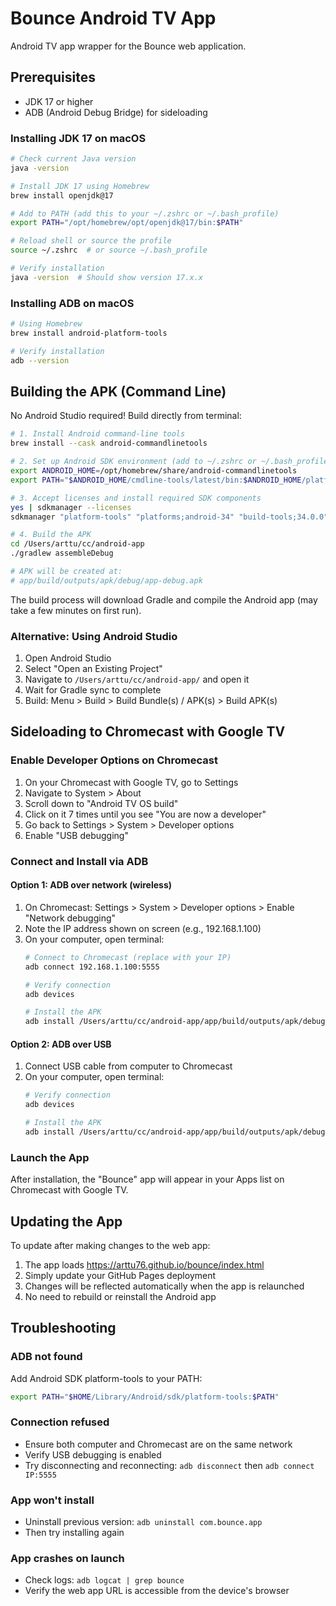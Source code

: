 # Bounce Android TV App

Android TV app wrapper for the Bounce web application.

## Prerequisites

- JDK 17 or higher
- ADB (Android Debug Bridge) for sideloading

### Installing JDK 17 on macOS

```bash
# Check current Java version
java -version

# Install JDK 17 using Homebrew
brew install openjdk@17

# Add to PATH (add this to your ~/.zshrc or ~/.bash_profile)
export PATH="/opt/homebrew/opt/openjdk@17/bin:$PATH"

# Reload shell or source the profile
source ~/.zshrc  # or source ~/.bash_profile

# Verify installation
java -version  # Should show version 17.x.x
```

### Installing ADB on macOS

```bash
# Using Homebrew
brew install android-platform-tools

# Verify installation
adb --version
```

## Building the APK (Command Line)

No Android Studio required! Build directly from terminal:

```bash
# 1. Install Android command-line tools
brew install --cask android-commandlinetools

# 2. Set up Android SDK environment (add to ~/.zshrc or ~/.bash_profile)
export ANDROID_HOME=/opt/homebrew/share/android-commandlinetools
export PATH="$ANDROID_HOME/cmdline-tools/latest/bin:$ANDROID_HOME/platform-tools:$PATH"

# 3. Accept licenses and install required SDK components
yes | sdkmanager --licenses
sdkmanager "platform-tools" "platforms;android-34" "build-tools;34.0.0"

# 4. Build the APK
cd /Users/arttu/cc/android-app
./gradlew assembleDebug

# APK will be created at:
# app/build/outputs/apk/debug/app-debug.apk
```

The build process will download Gradle and compile the Android app (may take a few minutes on first run).

### Alternative: Using Android Studio

1. Open Android Studio
2. Select "Open an Existing Project"
3. Navigate to `/Users/arttu/cc/android-app/` and open it
4. Wait for Gradle sync to complete
5. Build: Menu > Build > Build Bundle(s) / APK(s) > Build APK(s)

## Sideloading to Chromecast with Google TV

### Enable Developer Options on Chromecast

1. On your Chromecast with Google TV, go to Settings
2. Navigate to System > About
3. Scroll down to "Android TV OS build"
4. Click on it 7 times until you see "You are now a developer"
5. Go back to Settings > System > Developer options
6. Enable "USB debugging"

### Connect and Install via ADB

#### Option 1: ADB over network (wireless)

1. On Chromecast: Settings > System > Developer options > Enable "Network debugging"
2. Note the IP address shown on screen (e.g., 192.168.1.100)
3. On your computer, open terminal:
   ```bash
   # Connect to Chromecast (replace with your IP)
   adb connect 192.168.1.100:5555

   # Verify connection
   adb devices

   # Install the APK
   adb install /Users/arttu/cc/android-app/app/build/outputs/apk/debug/app-debug.apk
   ```

#### Option 2: ADB over USB

1. Connect USB cable from computer to Chromecast
2. On your computer, open terminal:
   ```bash
   # Verify connection
   adb devices

   # Install the APK
   adb install /Users/arttu/cc/android-app/app/build/outputs/apk/debug/app-debug.apk
   ```

### Launch the App

After installation, the "Bounce" app will appear in your Apps list on Chromecast with Google TV.

## Updating the App

To update after making changes to the web app:

1. The app loads https://arttu76.github.io/bounce/index.html
2. Simply update your GitHub Pages deployment
3. Changes will be reflected automatically when the app is relaunched
4. No need to rebuild or reinstall the Android app

## Troubleshooting

### ADB not found
Add Android SDK platform-tools to your PATH:
```bash
export PATH="$HOME/Library/Android/sdk/platform-tools:$PATH"
```

### Connection refused
- Ensure both computer and Chromecast are on the same network
- Verify USB debugging is enabled
- Try disconnecting and reconnecting: `adb disconnect` then `adb connect IP:5555`

### App won't install
- Uninstall previous version: `adb uninstall com.bounce.app`
- Then try installing again

### App crashes on launch
- Check logs: `adb logcat | grep bounce`
- Verify the web app URL is accessible from the device's browser
